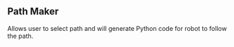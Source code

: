 ## Path Maker

Allows user to select path and will generate Python code for robot to follow the path.
